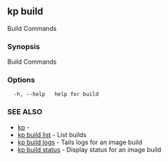 ## kp build

Build Commands

### Synopsis

Build Commands

### Options

```
  -h, --help   help for build
```

### SEE ALSO

* [kp](kp.md)	 - 
* [kp build list](kp_build_list.md)	 - List builds
* [kp build logs](kp_build_logs.md)	 - Tails logs for an image build
* [kp build status](kp_build_status.md)	 - Display status for an image build

